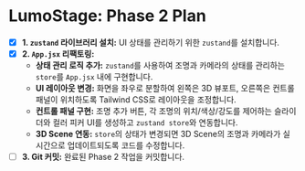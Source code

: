 # LumoStage: Phase 2 Plan

- [x] **1. `zustand` 라이브러리 설치:** UI 상태를 관리하기 위한 `zustand`를 설치합니다.
- [x] **2. `App.jsx` 리팩토링:**
    - **상태 관리 로직 추가:** `zustand`를 사용하여 조명과 카메라의 상태를 관리하는 `store`를 `App.jsx` 내에 구현합니다.
    - **UI 레이아웃 변경:** 화면을 좌우로 분할하여 왼쪽은 3D 뷰포트, 오른쪽은 컨트롤 패널이 위치하도록 Tailwind CSS로 레이아웃을 조정합니다.
    - **컨트롤 패널 구현:** 조명 추가 버튼, 각 조명의 위치/색상/강도를 제어하는 슬라이더와 컬러 피커 UI를 생성하고 `zustand store`와 연동합니다.
    - **3D Scene 연동:** `store`의 상태가 변경되면 3D Scene의 조명과 카메라가 실시간으로 업데이트되도록 코드를 수정합니다.
- [ ] **3. Git 커밋:** 완료된 Phase 2 작업을 커밋합니다.